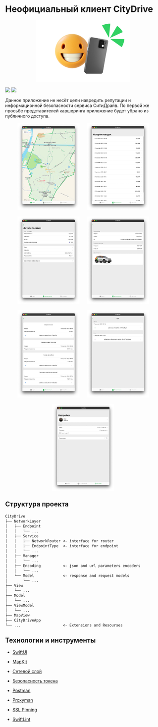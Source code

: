 # Неофициальный клиент CityDrive

<div align="center">
    <img src="img/image_selfie.png" alt="AppIcon" height="200">
</div>

![](https://img.shields.io/badge/iOS-17%2B-green?logo=apple)
![](https://img.shields.io/badge/Swift%205.9-FA7343?style=flat&logo=swift&logoColor=white)

Данное приложение не несёт цели навредить репутации и информационной безопасности сервиса СитиДрайв. По первой же просьбе представителей каршеринга приложение будет убрано из публичного доступа.

<div style="display: flex; flex-direction: row; flex-wrap: wrap; justify-content: center; column-gap: 24px; row-gap: 20px;">
  <img src="img/1.jpg" style="width:200px;">
  <img src="img/2.jpg" style="width:200px;">
  <img src="img/3.jpg" style="width:200px;">
  <img src="img/4.jpg" style="width:200px;">
  <img src="img/5.jpg" style="width:200px;">
  <img src="img/6.jpg" style="width:200px;">
  <img src="img/7.jpg" style="width:200px;">
</div>

## Структура проекта

```
CityDrive
├── NetworkLayer
│   ├── Endpoint
│   │   └── ...
│   ├── Service
│   │   ├── NetworkRouter <- interface for router
│   │   ├── EndpointType  <- interface for endpoint
│   │   └── ...
│   ├── Manager
│   │   └── ...
│   ├── Encoding          <- json and url parameters encoders
│   │   └── ...
│   └── Model             <- response and request models
│       └── ...
├── View
│   └── ...
├── Model
│   └── ...
├── ViewModel
│   └── ...
├── MapView
├── CityDriveApp
└── ...                   <- Extensions and Resourses
```

## Технологии и инструменты

- [SwiftUI](https://developer.apple.com/xcode/swiftui/)
- [MapKit](https://developer.apple.com/documentation/mapkit/mapkit_for_swiftui)
- [Сетевой слой](https://habr.com/ru/articles/443514/)
- [Безопасность токена](https://github.com/jrendel/SwiftKeychainWrapper)

- [Postman](https://www.postman.com/)
- [Proxyman](https://proxyman.io/)
- [SSL Pinning](https://gist.github.com/UbahWin/fd4ccec403e41de3918df2f863bd8e91)
- [SwiftLint](https://github.com/realm/SwiftLint)
